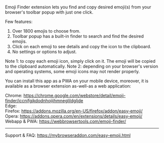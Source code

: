 Emoji Finder extension lets you find and copy desired emoji(s) from your browser's toolbar popup with just one click.

Few features:
1. Over 1800 emojis to choose from.
2. Toolbar popup has a built-in finder to search and find the desired emojis.
3. Click on each emoji to see details and copy the icon to the clipboard.
4. No settings or options to adjust.

Note 1: to copy each emoji icon, simply click on it. The emoji will be copied to the clipboard automatically.
Note 2: depending on your browser's version and operating systems, some emoji icons may not render properly.

You can install this app as a PWA on your mobile device, moreover, it is available as a browser extension as-well-as a web application:

Chrome: https://chrome.google.com/webstore/detail/emoji-finder/iccnjfgjkdodnhojijhmneglildgljde  
Edge:   
Firefox: https://addons.mozilla.org/en-US/firefox/addon/easy-emoji/  
Opera: https://addons.opera.com/en/extensions/details/easy-emoji/  
Webapp & PWA: https://webbrowsertools.com/emoji-finder/  

-----------------------------------------------------------------------------

Support & FAQ: https://mybrowseraddon.com/easy-emoji.html
